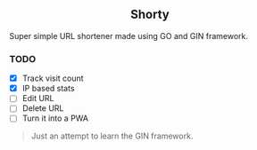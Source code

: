 <div align="center">
    <h2>Shorty</h2>
</div>

Super simple URL shortener made using GO and GIN framework.

### TODO

- [x] Track visit count
- [x] IP based stats
- [ ] Edit URL
- [ ] Delete URL
- [ ] Turn it into a PWA
> Just an attempt to learn the GIN framework.

